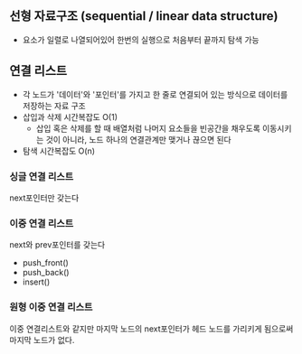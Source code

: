 ## 선형 자료구조 (sequential / linear data structure)

- 요소가 일렬로 나열되어있어 한번의 실행으로 처음부터 끝까지 탐색 가능

## 연결 리스트

- 각 노드가 '데이터'와 '포인터'를 가지고 한 줄로 연결되어 있는 방식으로 데이터를 저장하는 자료 구조
- 삽입과 삭제 시간복잡도 O(1)
  - 삽입 혹은 삭제를 할 때 배열처럼 나머지 요소들을 빈공간을 채우도록 이동시키는 것이 아니라, 노드 하나의 연결관계만 맺거나 끊으면 된다
- 탐색 시간복잡도 O(n)

### 싱글 연결 리스트

next포인터만 갖는다

### 이중 연결 리스트

next와 prev포인터를 갖는다

- push_front()
- push_back()
- insert()

### 원형 이중 연결 리스트

이중 연결리스트와 같지만 마지막 노드의 next포인터가 헤드 노드를 가리키게 됨으로써 마지막 노드가 없다.
